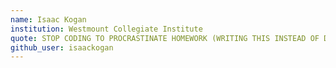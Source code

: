 ```yaml
---
name: Isaac Kogan
institution: Westmount Collegiate Institute
quote: STOP CODING TO PROCRASTINATE HOMEWORK (WRITING THIS INSTEAD OF DOING HOMEWORK)
github_user: isaackogan
---
```

